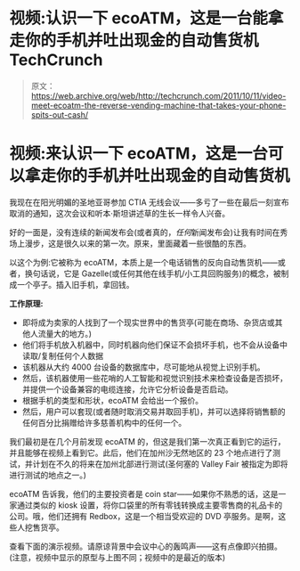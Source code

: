 # 视频:认识一下 ecoATM，这是一台能拿走你的手机并吐出现金的自动售货机 TechCrunch

> 原文：<https://web.archive.org/web/http://techcrunch.com/2011/10/11/video-meet-ecoatm-the-reverse-vending-machine-that-takes-your-phone-spits-out-cash/>

# 视频:来认识一下 ecoATM，这是一台可以拿走你的手机并吐出现金的自动售货机

我现在在阳光明媚的圣地亚哥参加 CTIA 无线会议——多亏了一些在最后一刻宣布取消的通知，这次会议和听本·斯坦讲述草的生长一样令人兴奋。

好的一面是，没有连续的新闻发布会(或者真的，*任何*新闻发布会)让我有时间在秀场上漫步，这是很久以来的第一次。原来，里面藏着一些很酷的东西。

以这个为例:它被称为 ecoATM，本质上是一个电话销售的反向自动售货机——或者，换句话说，它是 Gazelle(或任何其他在线手机/小工具回购服务)的概念，被制成一个亭子。插入旧手机，拿回钱。

**工作原理:**

*   即将成为卖家的人找到了一个现实世界中的售货亭(可能在商场、杂货店或其他人流量大的地方。)
*   他们将手机放入机器中，同时机器向他们保证不会损坏手机，也不会从设备中读取/复制任何个人数据
*   该机器从大约 4000 台设备的数据库中，尽可能地从视觉上识别手机。
*   然后，该机器使用一些花哨的人工智能和视觉识别技术来检查设备是否损坏，并提供一个设备兼容的电缆连接，允许它分析设备是否启动。
*   根据手机的类型和形状，ecoATM 会给出一个报价。
*   然后，用户可以套现(或者随时取消交易并取回手机)，并可以选择将销售额的任何百分比捐赠给许多慈善机构中的任何一个。

我们最初是在几个月前发现 ecoATM 的，但这是我们第一次真正看到它的运行，并且能够在视频上看到它。此后，他们在加州沙无然地区的 23 个地点进行了测试，并计划在不久的将来在加州北部进行测试(圣何塞的 Valley Fair 被指定为即将进行测试的地点之一。)

ecoATM 告诉我，他们的主要投资者是 coin star——如果你不熟悉的话，这是一家通过类似的 kiosk 设置，将你口袋里的所有零钱转换成主要零售商的礼品卡的公司。哦，他们还拥有 Redbox，这是一个相当受欢迎的 DVD 亭服务。是啊，这些人挖售货亭。

查看下面的演示视频。请原谅背景中会议中心的轰鸣声——这有点像即兴拍摄。(注意，视频中显示的原型与上图不同；视频中的是最近的版本)